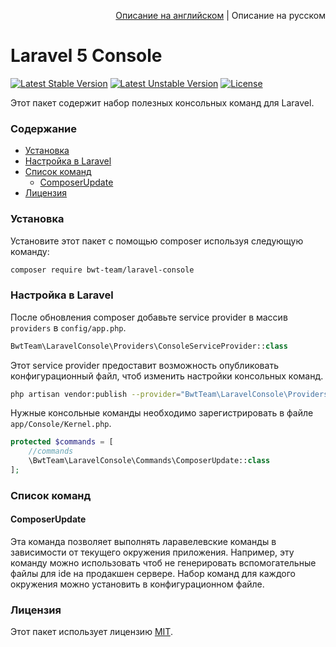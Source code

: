 <p align="right">
<a href="README.md">Описание на английском</a> | Описание на русском 
</p>

# Laravel 5 Console


[![Latest Stable Version][ico-stable-version]][link-stable-packagist]
[![Latest Unstable Version][ico-unstable-version]][link-unstable-packagist]
[![License][ico-license]](LICENSE.md)

Этот пакет содержит набор полезных консольных команд для Laravel.
 
### Содержание

- [Установка](#Установка)
- [Настройка в Laravel](#Настройка-в-laravel)
- [Список команд](#Список-команд)
    - [ComposerUpdate](#composerupdate)
- [Лицензия](#Лицензия)

### Установка

Установите этот пакет с помощью composer используя следующую команду:

```bash
composer require bwt-team/laravel-console
```

### Настройка в Laravel

После обновления composer добавьте service provider в массив `providers` в `config/app.php`. 

```php
BwtTeam\LaravelConsole\Providers\ConsoleServiceProvider::class
```

Этот service provider предоставит возможность опубликовать конфигурационный файл, чтоб изменить настройки консольных команд.

```bash
php artisan vendor:publish --provider="BwtTeam\LaravelConsole\Providers\ConsoleServiceProvider" --tag=config
```

Нужные консольные команды необходимо зарегистрировать в файле `app/Console/Kernel.php`.

```php
protected $commands = [
    //commands
    \BwtTeam\LaravelConsole\Commands\ComposerUpdate::class
];
```

### Список команд

#### ComposerUpdate

Эта команда позволяет выполнять ларавелевские команды в зависимости от текущего окружения приложения. Например, эту команду можно использовать чтоб не генерировать вспомогательные файлы для ide на продакшен сервере.
Набор команд для каждого окружения можно установить в конфигурационном файле.

### Лицензия

Этот пакет использует лицензию [MIT](LICENSE.md).

[ico-stable-version]: https://poser.pugx.org/bwt-team/laravel-console/v/stable?format=flat-square
[ico-unstable-version]: https://poser.pugx.org/bwt-team/laravel-console/v/unstable?format=flat-square
[ico-license]: https://poser.pugx.org/bwt-team/laravel-console/license?format=flat-square

[link-stable-packagist]: https://packagist.org/packages/bwt-team/laravel-console
[link-unstable-packagist]: https://packagist.org/packages/bwt-team/laravel-console#dev-develop